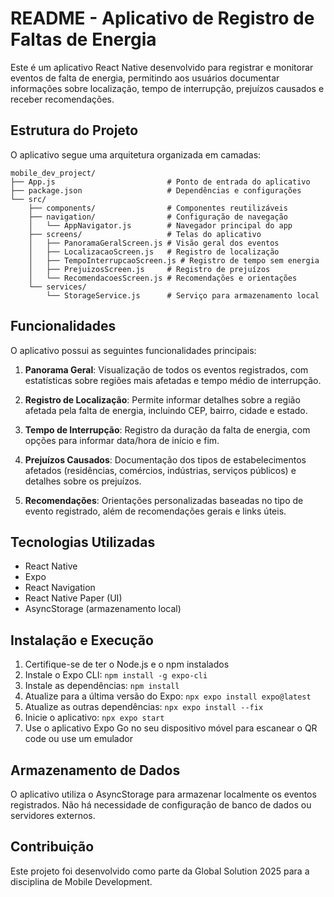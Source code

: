 # README - Aplicativo de Registro de Faltas de Energia

Este é um aplicativo React Native desenvolvido para registrar e monitorar eventos de falta de energia, permitindo aos usuários documentar informações sobre localização, tempo de interrupção, prejuízos causados e receber recomendações.

## Estrutura do Projeto

O aplicativo segue uma arquitetura organizada em camadas:

```
mobile_dev_project/
├── App.js                         # Ponto de entrada do aplicativo
├── package.json                   # Dependências e configurações
└── src/
    ├── components/                # Componentes reutilizáveis
    ├── navigation/                # Configuração de navegação
    │   └── AppNavigator.js        # Navegador principal do app
    ├── screens/                   # Telas do aplicativo
    │   ├── PanoramaGeralScreen.js # Visão geral dos eventos
    │   ├── LocalizacaoScreen.js   # Registro de localização
    │   ├── TempoInterrupcaoScreen.js # Registro de tempo sem energia
    │   ├── PrejuizosScreen.js     # Registro de prejuízos
    │   └── RecomendacoesScreen.js # Recomendações e orientações
    └── services/
        └── StorageService.js      # Serviço para armazenamento local
```

## Funcionalidades

O aplicativo possui as seguintes funcionalidades principais:

1. **Panorama Geral**: Visualização de todos os eventos registrados, com estatísticas sobre regiões mais afetadas e tempo médio de interrupção.

2. **Registro de Localização**: Permite informar detalhes sobre a região afetada pela falta de energia, incluindo CEP, bairro, cidade e estado.

3. **Tempo de Interrupção**: Registro da duração da falta de energia, com opções para informar data/hora de início e fim.

4. **Prejuízos Causados**: Documentação dos tipos de estabelecimentos afetados (residências, comércios, indústrias, serviços públicos) e detalhes sobre os prejuízos.

5. **Recomendações**: Orientações personalizadas baseadas no tipo de evento registrado, além de recomendações gerais e links úteis.

## Tecnologias Utilizadas

- React Native
- Expo
- React Navigation
- React Native Paper (UI)
- AsyncStorage (armazenamento local)

## Instalação e Execução

1. Certifique-se de ter o Node.js e o npm instalados
2. Instale o Expo CLI: `npm install -g expo-cli`
3. Instale as dependências: `npm install`
4. Atualize para a última versão do Expo: `npx expo install expo@latest`
5. Atualize as outras dependências: `npx expo install --fix` 
6. Inicie o aplicativo: `npx expo start`
7. Use o aplicativo Expo Go no seu dispositivo móvel para escanear o QR code ou use um emulador

## Armazenamento de Dados

O aplicativo utiliza o AsyncStorage para armazenar localmente os eventos registrados. Não há necessidade de configuração de banco de dados ou servidores externos.

## Contribuição

Este projeto foi desenvolvido como parte da Global Solution 2025 para a disciplina de Mobile Development.
